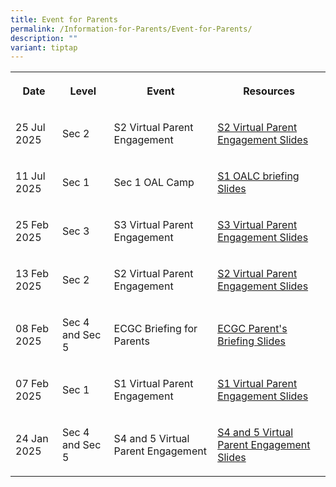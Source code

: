 ```yaml
---
title: Event for Parents
permalink: /Information-for-Parents/Event-for-Parents/
description: ""
variant: tiptap
---
```

<table style="minWidth: 100px">
<colgroup>
<col>
<col>
<col>
<col>
</colgroup>
<tbody>
<tr>
<th rowspan="1" colspan="1">
<p>Date</p>
</th>
<th rowspan="1" colspan="1">
<p>Level</p>
</th>
<th rowspan="1" colspan="1">
<p>Event</p>
</th>
<th rowspan="1" colspan="1">
<p>Resources</p>
</th>
</tr>
<tr>
<td rowspan="1" colspan="1">
<p>25 Jul 2025</p>
</td>
<td rowspan="1" colspan="1">
<p>Sec 2</p>
</td>
<td rowspan="1" colspan="1">
<p>S2 Virtual Parent Engagement</p>
</td>
<td rowspan="1" colspan="1">
<p><a href="https://docs.google.com/presentation/d/1ADXt_DJMwCdkeLa1hZxjtPILbR3XiCjB/edit?usp=sharing&amp;ouid=105184148916453945222&amp;rtpof=true&amp;sd=true" rel="noopener nofollow" target="_blank">S2 Virtual Parent Engagement Slides</a>
</p>
</td>
</tr>
<tr>
<td rowspan="1" colspan="1">
<p>11 Jul 2025</p>
</td>
<td rowspan="1" colspan="1">
<p>Sec 1</p>
</td>
<td rowspan="1" colspan="1">
<p>Sec 1 OAL Camp</p>
</td>
<td rowspan="1" colspan="1">
<p><a href="https://docs.google.com/presentation/d/1ADXt_DJMwCdkeLa1hZxjtPILbR3XiCjB/edit?usp=sharing&amp;ouid=105184148916453945222&amp;rtpof=true&amp;sd=true" rel="noopener nofollow" target="_blank">S1 OALC briefing Slides</a>
</p>
</td>
</tr>
<tr>
<td rowspan="1" colspan="1">
<p>25 Feb 2025</p>
</td>
<td rowspan="1" colspan="1">
<p>Sec 3</p>
</td>
<td rowspan="1" colspan="1">
<p>S3 Virtual Parent Engagement</p>
</td>
<td rowspan="1" colspan="1">
<p><a href="/files/Information for Parents/Sec_3_Parents_Engagement_2025.pdf" rel="noopener nofollow" target="_blank">S3 Virtual Parent Engagement Slides</a>
</p>
</td>
</tr>
<tr>
<td rowspan="1" colspan="1">
<p>13 Feb 2025</p>
</td>
<td rowspan="1" colspan="1">
<p>Sec 2</p>
</td>
<td rowspan="1" colspan="1">
<p>S2 Virtual Parent Engagement</p>
</td>
<td rowspan="1" colspan="1">
<p><a href="https://drive.google.com/file/d/1B0XsN1X0BAO0nRy_9sDyfoCeb6lR0A3p/view?usp=sharing" rel="noopener nofollow" target="_blank">S2 Virtual Parent Engagement Slides</a>
</p>
</td>
</tr>
<tr>
<td rowspan="1" colspan="1">
<p>08 Feb 2025</p>
</td>
<td rowspan="1" colspan="1">
<p>Sec 4 and Sec 5</p>
</td>
<td rowspan="1" colspan="1">
<p>ECGC Briefing for Parents</p>
</td>
<td rowspan="1" colspan="1">
<p><a href="/files/Information for Parents/2025_S45_ECGC_Briefing_for_Parents__Sat_8_Feb_.pdf" rel="noopener nofollow" target="_blank">ECGC Parent's Briefing Slides</a>
</p>
</td>
</tr>
<tr>
<td rowspan="1" colspan="1">
<p>07 Feb 2025</p>
</td>
<td rowspan="1" colspan="1">
<p>Sec 1</p>
</td>
<td rowspan="1" colspan="1">
<p>S1 Virtual Parent Engagement</p>
</td>
<td rowspan="1" colspan="1">
<p><a href="https://for.edu.sg/prsss1pe7feb25" rel="noopener nofollow" target="_blank">S1 Virtual Parent Engagement Slides</a>
</p>
</td>
</tr>
<tr>
<td rowspan="1" colspan="1">
<p>24 Jan 2025</p>
</td>
<td rowspan="1" colspan="1">
<p>Sec 4 and Sec 5</p>
</td>
<td rowspan="1" colspan="1">
<p>S4 and 5 Virtual Parent Engagement</p>
</td>
<td rowspan="1" colspan="1">
<p><a href="/files/Information for Parents/Sec_4_and_5_Parents_Engagement_2025_vetted.pdf" rel="noopener nofollow" target="_blank">S4 and 5 Virtual Parent Engagement Slides</a>
</p>
</td>
</tr>
</tbody>
</table>
<p></p>